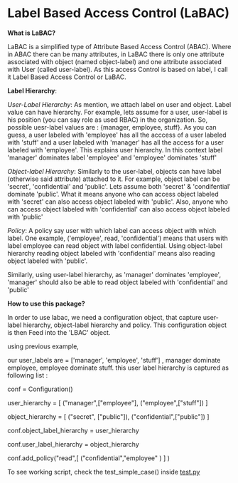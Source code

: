 Label Based Access Control (LaBAC)
=====

**What is LaBAC?**

LaBAC is a simplified type of Attribute Based Access Control (ABAC). Where in ABAC there can be many attributes, in LaBAC there is only one attribute associated with object (named object-label) and one attribute associated with User (called user-label). As this access Control is based on label, I call it Label Based Access Control or LaBAC.

**Label Hierarchy**:

*User-Label Hierarchy*: As mention, we attach label on user and object. Label value can have hierarchy. For example, lets assume for a user, user-label is his position (you can say role as used RBAC) in the organization. So, possible uesr-label values are : {manager, employee, stuff}. As you can guess, a user labeled with 'employee' has all the acccess of a user labeled with 'stuff' and a user labeled with 'manager' has all the access for a user labeled with 'employee'. This explains user hierarchy. In this context label 'manager' dominates label 'employee' and 'employee' dominates 'stuff'

*Object-label Hierarchy*: Similarly to the user-label, objects can have label (otherwise said attribute) attached to it. For example, object label can be 'secret', 'confidential' and 'public'. Lets assume both 'secret' & 'condifential' dominate 'public'. What it means anyone who can access object labeled with 'secret' can also access object labeled with 'public'. Also, anyone who can access object labeled with 'confidential' can also access object labeled with 'public'

*Policy*: 
A policy say user with which label can access object with which label. One example, 
('employee', read, 'confidential') means that users with label  employee can read object with label confidential. Using object-label hierarchy reading object labeled with 'confidential' means also reading object labeled with 'public'. 

Similarly, using user-label hierarchy, as 'manager' dominates 'employee',   'manager' should also be able to read object labeled with 'confidential' and 'public'

**How to use this package?**

In order to use labac, we need a configuration object, that capture user-label hierarchy, object-label hierarchy and policy. This configuration object is then Feed into the 'LBAC' object. 



using previous example, 

our user_labels are = ['manager', 'employee', 'stuff'] , manager dominate employee, employee dominate stuff. this user label hierarchy is captured as following list :

conf = Configuration()

user_hierarchy = [ ("manager",["employee"], ("employee",["stuff"]) ]

object_hierarchy = [ ("secret", ["public"]), ("confidential",["public"]) ]

conf.object_label_hierarchy = user_hierarchy

conf.user_label_hierarchy = object_hierarchy

conf.add_policy("read",[ ("confidential","employee" ) ] )


To see working script, check the test_simple_case() inside [test.py](test.py)





